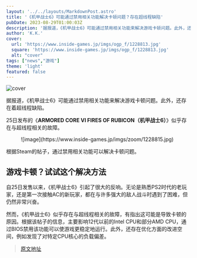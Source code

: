 ```yaml
---
layout: '../../layouts/MarkdownPost.astro'
title: '《机甲战士6》可能通过禁用相关功能解决卡顿问题？存在超线程缺陷'
pubDate: 2023-08-29T01:00:03Z
description: '据报道，《机甲战士6》可能通过禁用相关功能来解决游戏卡顿问题。此外，还存在着超线程缺陷。'
author: 'K.K.'
cover:
  url: 'https://www.inside-games.jp/imgs/ogp_f/1228813.jpg'
  square: 'https://www.inside-games.jp/imgs/ogp_f/1228813.jpg'
  alt: "cover"
tags: ["news","游戏"]
theme: 'light'
featured: false
---
```


![cover](https://www.inside-games.jp/imgs/ogp_f/1228813.jpg)

据报道，《机甲战士6》可能通过禁用相关功能来解决游戏卡顿问题。此外，还存在着超线程缺陷。

<p>25日发布的《<b>ARMORED CORE VI FIRES OF RUBICON（机甲战士6）</b>》似乎存在与超线程相关的故障。</p><figure class="ctms-editor-image">![image](https://www.inside-games.jp/imgs/zoom/1228815.jpg)</figure><p>根据Steam的帖子，通过禁用相关功能可以解决卡顿问题。</p><h2>游戏卡顿？试试这个解决方法</h2><p>自25日发售以来，《机甲战士6》引起了很大的反响。无论是熟悉PS2时代的老玩家，还是第一次接触AC的新玩家，都在与许多强大的敌人战斗时遇到了困难，但仍然非常兴奋。</p><p>然而，《机甲战士6》似乎存在与超线程相关的故障，有指出这可能是导致卡顿的原因。根据该帖子的信息，主要影响12代以前的Intel CPU和部分AMD CPU，通过BIOS禁用该功能可以使游戏更稳定地运行。此外，还存在优化方面的改进空间，例如发现了对特定CPU核心的负载偏差。</p>

>[原文地址](https://www.inside-games.jp/article/2023/08/29/148145.html)  
